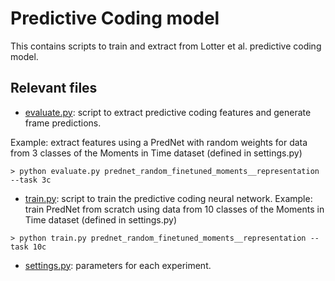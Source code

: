 # Predictive Coding model

This contains scripts to train and extract from Lotter et al. predictive coding model.

## Relevant files
* [evaluate.py](./evaluate.py): script to extract predictive coding features and generate frame predictions.

Example: extract features using a PredNet with random weights for data from 3 classes of the Moments in Time dataset (defined in settings.py)
```
> python evaluate.py prednet_random_finetuned_moments__representation --task 3c
```

* [train.py](./train.py): script to train the predictive coding neural network.
Example: train PredNet from scratch using data from 10 classes of the Moments in Time dataset (defined in settings.py)
```
> python train.py prednet_random_finetuned_moments__representation --task 10c
```

* [settings.py](./settings.py): parameters for each experiment.
